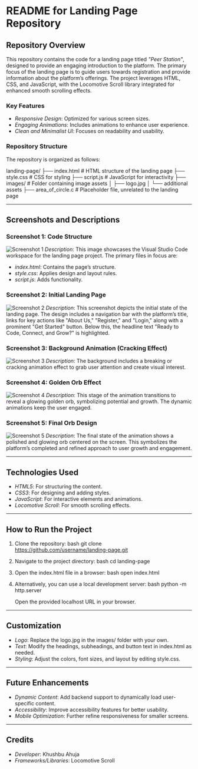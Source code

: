 # README for Landing Page Repository

## Repository Overview
This repository contains the code for a landing page titled *"Peer Station"*, designed to provide an engaging introduction to the platform. The primary focus of the landing page is to guide users towards registration and provide information about the platform’s offerings. The project leverages HTML, CSS, and JavaScript, with the Locomotive Scroll library integrated for enhanced smooth scrolling effects.

### Key Features
- *Responsive Design*: Optimized for various screen sizes.
- *Engaging Animations*: Includes animations to enhance user experience.
- *Clean and Minimalist UI*: Focuses on readability and usability.

### Repository Structure
The repository is organized as follows:


landing-page/
├── index.html       # HTML structure of the landing page
├── style.css        # CSS for styling
├── script.js        # JavaScript for interactivity
├── images/          # Folder containing image assets
│   ├── logo.jpg
│   └── additional assets
├── area_of_circle.c # Placeholder file, unrelated to the landing page


---

## Screenshots and Descriptions

### Screenshot 1: Code Structure
![Screenshot 1](WhatsApp_Image_2025-01-15_at_16.14.47.jpeg)
*Description*:
This image showcases the Visual Studio Code workspace for the landing page project. The primary files in focus are:
- *index.html*: Contains the page’s structure.
- *style.css*: Applies design and layout rules.
- *script.js*: Adds functionality.

### Screenshot 2: Initial Landing Page
![Screenshot 2](WhatsApp_Image_2025-01-15_at_16.15.08.jpeg)
*Description*:
This screenshot depicts the initial state of the landing page. The design includes a navigation bar with the platform’s title, links for key actions like "About Us," "Register," and "Login," along with a prominent "Get Started" button. Below this, the headline text "Ready to Code, Connect, and Grow?" is highlighted.

### Screenshot 3: Background Animation (Cracking Effect)
![Screenshot 3](WhatsApp_Image_2025-01-15_at_16.15.30.jpeg)
*Description*:
The background includes a breaking or cracking animation effect to grab user attention and create visual interest.

### Screenshot 4: Golden Orb Effect
![Screenshot 4](WhatsApp_Image_2025-01-15_at_16.15.55.jpeg)
*Description*:
This stage of the animation transitions to reveal a glowing golden orb, symbolizing potential and growth. The dynamic animations keep the user engaged.

### Screenshot 5: Final Orb Design
![Screenshot 5](WhatsApp_Image_2025-01-15_at_16.16.15.jpeg)
*Description*:
The final state of the animation shows a polished and glowing orb centered on the screen. This symbolizes the platform’s completed and refined approach to user growth and engagement.

---

## Technologies Used
- *HTML5*: For structuring the content.
- *CSS3*: For designing and adding styles.
- *JavaScript*: For interactive elements and animations.
- *Locomotive Scroll*: For smooth scrolling effects.

---

## How to Run the Project
1. Clone the repository:
   bash
   git clone https://github.com/username/landing-page.git
   
2. Navigate to the project directory:
   bash
   cd landing-page
   
3. Open the index.html file in a browser:
   bash
   open index.html
   
4. Alternatively, you can use a local development server:
   bash
   python -m http.server
   
   Open the provided localhost URL in your browser.

---

## Customization
- *Logo*: Replace the logo.jpg in the images/ folder with your own.
- *Text*: Modify the headings, subheadings, and button text in index.html as needed.
- *Styling*: Adjust the colors, font sizes, and layout by editing style.css.

---

## Future Enhancements
- *Dynamic Content*: Add backend support to dynamically load user-specific content.
- *Accessibility*: Improve accessibility features for better usability.
- *Mobile Optimization*: Further refine responsiveness for smaller screens.

---

## Credits
- *Developer*: Khushbu Ahuja
- *Frameworks/Libraries*: Locomotive Scroll
